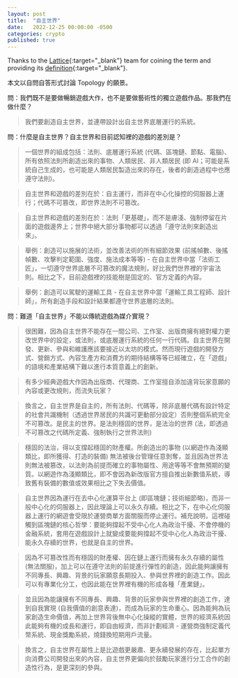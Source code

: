 ```yaml
---
layout: post
title:  "自主世界"
date:   2022-12-25 00:00:00 -0500
categories: crypto
published: true
---
```


Thanks to the [Lattice](https://twitter.com/latticexyz){:target="_blank"} team for coining the term and providing its [definition](https://0xparc.org/blog/autonomous-worlds){:target="_blank"}.

本文以自問自答形式討論 Topology 的願景。

問：我們既不是要做暢銷遊戲大作，也不是要做藝術性的獨立遊戲作品。那我們在做什麼？

> 我們要創造自主世界，並連帶設計出自主世界底層運行的系統。

問：什麼是自主世界？自主世界和目前認知裡的遊戲的差別是？

> 一個世界的組成包括：法則、底層運行系統 (代碼、區塊鏈、節點、電腦)、所有依照法則所創造出來的事物、人類居民、非人類居民 (即 AI；可能是系統自己生成的，也可能是人類居民製造出來的存在，後者的創造過程中也應遵守法則)。

> 自主世界和遊戲的差別在於：自主運行，而非在中心化操控的伺服器上運行；代碼不可篡改，即世界法則不可篡改。

> 自主世界和遊戲的差別在於：法則「更基礎」，而不是膚淺、強制停留在片面的遊戲邊界上；世界中絕大部分事物都可以透過「遵守法則來創造出來」。

> 舉例：創造可以施展的法術，並改善法術的所有細節效果 (前搖幀數、後搖幀數、攻擊判定範圍、強度、施法成本等等) - 在自主世界中當「法術工匠」，一切遵守世界底層不可篡改的魔法規則，好比我們世界裡的宇宙法則。相比之下，目前遊戲裡的技能樹是固定的、官方定義的內容。


> 舉例：創造可以駕駛的運輸工具 - 在自主世界中當「運輸工具工程師、設計師」，所有創造手段和設計結果都遵守世界底層的法則。

問：難道「自主世界」不能以傳統遊戲為媒介實現？

> 很困難，因為自主世界不能存在一間公司、工作室、出版商擁有絕對權力更改世界中的設定，或法則，或底層運行系統的任何一行代碼。自主世界在開發、更新、參與和維護應該要接近以太坊的模式。然而現行遊戲的開發方式、營銷方式、內容生產方和消費方的期待結構等等已經確立，在「遊戲」的語境和產業結構下難以進行本質意義上的創新。

> 有多少經典遊戲大作因為出版商、代理商、工作室擅自添加違背玩家意願的內容或更改規則，而流失玩家？

> 換言之，自主世界是自主的，所有法則、代碼等，除非底層代碼有設計特定的社會共識機制（透過世界居民的共識可更動部分設定）否則整個系統完全不可篡改。是民主的世界。是法則穩固的世界，是法治的世界 (法，即透過不可篡改之代碼所定義、強制執行之世界法則)

> 穩固的法治，得以支撐起穩固的財產權。所創造出的事物 (以網遊作為淺顯類比，即所獲得、打造的裝備) 無法被後台管理任意剝奪，並且因為世界法則無法被篡改，以法則為前提而確立的事物屬性、用途等等不會無預期的變質。以網遊作為淺顯類比，即不會因為新改版官方擅自推出新數值系統，導致舊有裝備的數值或效果相比之下失去價值。

> 自主世界因為運行在去中心化運算平台上 (即區塊鏈；技術細節略)，而非一般中心化的伺服器上，因此理論上可以永久存續。相比之下，在中心化伺服器上運行的網遊會受限於運營商單方面關服而停止運行。補充說明，這裡碰觸到區塊鏈的核心哲學：要能夠撐起不受中心化人為政治干擾、不會停機的金融系統，套用在遊戲設計上就變成要能夠撐起不受中心化人為政治干擾、能永久存續的世界，也就是自主的世界。

> 因為不可篡改性而有穩固的財產權、因在鏈上運行而擁有永久存續的屬性 (無法關服)，加上可以在遵守法則的前提進行彈性的創造，因此能夠讓擁有不同專長、興趣、背景的玩家願意長期投入、參與世界裡的創造工作。因此可以有專業化分工，也因此能在世界裡有機的形成各種「產業鏈」。

> 並且因為能讓擁有不同專長、興趣、背景的玩家參與世界裡的創造工作，達到自我實現 (自我價值的創意表達)，而成為玩家的生命重心。因為能夠為玩家創造生命價值，再加上世界背後無中心化操縱的實體，世界的經濟系統因此能夠有機的成長和運行，即自由經濟，而非計劃經濟 - 運營商強制定義代幣系統、現金獎勵系統，燒錢換短期用戶流量。

> 換言之，自主世界在屬性上是比遊戲更嚴肅、更永續發展的存在，比起單方向消費公司開發出來的內容，自主世界更偏向於鼓勵玩家進行分工合作的創造性行為，是更深刻的參與。